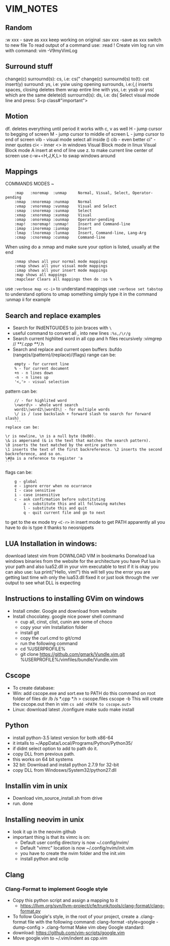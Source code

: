 # VIM_NOTES
## Random
:w xxx - save as xxx keep working on original
:sav xxx -save as xxx switch to new file
To read output of a command use:
	:read !<command>
Create vim log run vim with command:
	vim -V9myVimLog

## Surround stuff
change(c) surrournd(s): cs<from><to>, i.e: cs("
change(c) surrournd(s) to(t): cst<to>
insert(y) surround: ys<text object>, i.e: ysiw
using opening surrounds, i.e:{,( inserts spaces, closing deletes them
wrap entire line with yss<to>, i.e: yssb or yss( which are the same
delete(d) surrournd(s): ds<surround>, i.e: ds{
Select visual mode line and press:
	S<p class#"important">

## Motion 
df. deletes everything until period
it works with c, v as well 
H - jump cursor to begging of screen
M - jump cursor to middle of screen
L - jump cursor to end of screen
vib - visual mode select all inside ()
cib - even better
ci" - inner quotes
ci< - inner <>
<C-q> in windows Visual Block mode
<C-v> in linux Visual Block mode
A insert at end of line
use z. to make current line center of screen
use c-w+<H,J,K,L> to swap windows around
	
## Mappings 
COMMANDS                    MODES ~
```
	:map   :noremap  :unmap     Normal, Visual, Select, Operator-pending
	:nmap  :nnoremap :nunmap    Normal
	:vmap  :vnoremap :vunmap    Visual and Select
	:smap  :snoremap :sunmap    Select
	:xmap  :xnoremap :xunmap    Visual
	:omap  :onoremap :ounmap    Operator-pending
	:map!  :noremap! :unmap!    Insert and Command-line
	:imap  :inoremap :iunmap    Insert
	:lmap  :lnoremap :lunmap    Insert, Command-line, Lang-Arg
	:cmap  :cnoremap :cunmap    Command-line
```
When using <plug> do a :nmap and make sure your option is listed, usually at the end
```
	:nmap shows all your normal mode mappings
	:vmap shows all your visual mode mappings
	:imap shows all your insert mode mappings
	:map shows all mappings
	:mapclear Clears all mappings then do :so % 
```
use `:verbose map <c-i>` to understand mappings
use `:verbose set tabstop` to understand options
to umap something simply type it in the command :unmap ii for example

## Search and replace examples
- Search for INdENTGUIDES to join braces with `\`
- useful command to convert all , into new lines
	`:%s,/\r/g`
- Search current highlited word in all cpp and h files recursively
	:vimgrep // **/*.cpp **/*.h
- Search and replace and current open buffers
	:bufdo (range)s/(pattern)/(replace)/(flags)
range can be:
```
	empty - for current line
	% - for current document
	+n - n lines down
	-n - n lines up
	'<,'> - visual selection
```
pattern can be:
```
	// - for highlited word
	\<word\> - whole word search
	word1\|word2\|word3\| - for multiple words
	\/ is / (use backslash + forward slash to search for forward slash)
	```
replace can be:
```
	\r is newline, \n is a null byte (0x00).
	\& is ampersand (& is the text that matches the search pattern).
	\0 inserts the text matched by the entire pattern
	\1 inserts the text of the first backreference. \2 inserts the second backreference, and so on.
	\#@a is a reference to register 'a
	```
flags can be:
```
	g - global
	e - ignore error when no ocurrance
	I - case sensitive
	i - case insensitive
	c - ask confirmation before substituting
		a - substitute this and all following matches
		l - substitute this and quit
		q - quit current file and go to next
```
to get to the ex mode try `<C-r>` in insert mode
to get PATH apparently all you have to do is type it thanks to neosnippets
				
## LUA Installation in windows:
download latest vim from DOWNLOAD VIM in bookmarks
Donwload lua windows binaries from the website for the architecture you
have
Put lua in your path and also lua52.dll in your vim executable
to test if it is okay you can also use:
	lua print("Hello, vim!")
this will tell you the error you are getting
last time wih only the lua53.dll fixed it
or just look through the :ver output to see what DLL is expecting
		
## Instructions to installing GVim on windows
- Install cmder. Google and download from website
- Install chocolatey. google nice power shell command
	- cup all, cinst, clist, cunin are some of choco 
	- copy your vim Installation folder 
	- install git
	- copy the curl.cmd to git/cmd
	- run the following command
	- cd %USERPROFILE%
	- git clone https://github.com/gmark/Vundle.vim.git
	%USERPROFILE%/vimfiles/bundle/Vundle.vim
	
## Cscope
- To create database:
- Win: 
add cscope.exe and sort.exe to PATH
do this command on root folder of files
	dir /b /s *.cpp *.h > cscope.files
	cscope -b
This will create the cscope.out
then in vim `cs add <PATH to cscope.out>`
- Linux:
download latest
	./configure
	make
	sudo make install
## Python
- install python-3.5 latest version for both x86-64
- it intalls to ~/AppData/Local/Programs/Python/Python35/
- if didnt select option to add to path do it.
- copy DLL from previous path.
- this works on 64 bit systems
- 32 bit: Download and install python 2.7.9 for 32-bit
- copy DLL from Windosws/System32/python27.dll
	
## Installin vim in unix
- Download vim_source_install.sh from drive
- run. done

## Installing neovim in unix
- look it up in the neovim github
- important thing is that its vimrc is on:
	- Default user config directory is now ~/.config/nvim/
	- Default "vimrc" location is now ~/.config/nvim/init.vim
	- you have to create the nvim folder and the init.vim
	- install python and xclip

## Clang
### Clang-Format to implement Google style
- Copy this python script and assign a mapping to it
	- https://llvm.org/svn/llvm-project/cfe/trunk/tools/clang-format/clang-format.py
- To follow Google's style, in the root of your project, create a .clang-format file with the 
following command:
	clang-format -style=google -dump-config > .clang-format
Make vim obey Google standard:
- download:
	https://github.com/vim-scripts/google.vim
- Move google.vim to ~/.vim/indent as cpp.vim



